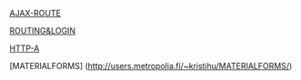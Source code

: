  [AJAX-ROUTE](https://github.com/kristihu/Mediapalvelut-/tree/AJAX-Route) 
 
 [ROUTING&LOGIN](https://github.com/kristihu/Mediapalvelut-/tree/AJAX-STATE) 
 
 [HTTP-A](http://users.metropolia.fi/~kristihu/http-a/)
 
 [MATERIALFORMS] (http://users.metropolia.fi/~kristihu/MATERIALFORMS/)
 
 

